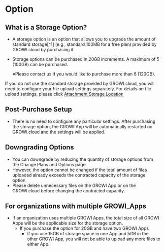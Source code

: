 # Option

## What is a Storage Option?

- A storage option is an option that allows you to upgrade the amount of standard storage[^1] (e.g., standard 100MB for a free plan) provided by GROWI.cloud by purchasing it.
- Storage options can be purchased in 20GB increments. A maximum of 5 (100GB) can be purchased.

    ※Please contact us if you would like to purchase more than 6 (120GB).

If you do not use the standard storage provided by GROWI.cloud, you will need to configure your file upload settings separately.
For details on file upload settings, please click   [Attachment Storage Location](/en/cloud/AttachmentStorageLocation.html)

## Post-Purchase Setup

- There is no need to configure any particular settings. After purchasing the storage option, the GROWI App will be automatically restarted on GROWI.cloud and the settings will be applied.

## Downgrading Options

- You can downgrade by reducing the quantity of storage options from the Change Plans and Options page.
- However, the option cannot be changed if the total amount of files uploaded already exceeds the contracted capacity of the storage option.
- Please delete unnecessary files on the GROWI App or on the GROWI.cloud before changing the contracted capacity.

## For organizations with multiple GROWI_Apps

- If an organization uses multiple GROWI Apps, the total size of all GROWI Apps will be the applicable size for the storage option.
  - If you purchase the option for 20GB and have two GROWI Apps
    - If you use 15GB of storage space in one App and 5GB in the other GROWI App, you will not be able to upload any more files to either App.

